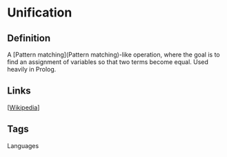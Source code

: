 # Unification

## Definition
A [Pattern matching](Pattern matching)-like operation, where the goal is to find an assignment of variables so that two terms become equal. Used heavily in Prolog.

## Links


[[Wikipedia](http://en.wikipedia.org/wiki/Unification_(computing))]

## Tags
Languages


